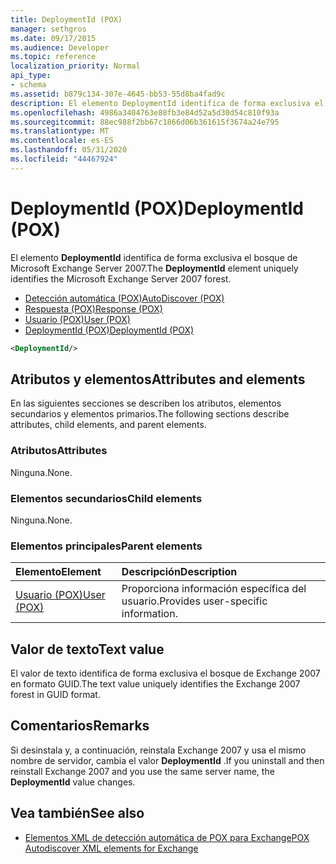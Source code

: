 ```yaml
---
title: DeploymentId (POX)
manager: sethgros
ms.date: 09/17/2015
ms.audience: Developer
ms.topic: reference
localization_priority: Normal
api_type:
- schema
ms.assetid: b879c134-307e-4645-bb53-55d8ba4fad9c
description: El elemento DeploymentId identifica de forma exclusiva el bosque de Microsoft Exchange Server 2007.
ms.openlocfilehash: 4986a3404763e88fb3e84d52a5d30d54c810f93a
ms.sourcegitcommit: 88ec988f2bb67c1866d06b361615f3674a24e795
ms.translationtype: MT
ms.contentlocale: es-ES
ms.lasthandoff: 05/31/2020
ms.locfileid: "44467924"
---
```

# <a name="deploymentid-pox"></a><span data-ttu-id="62a14-103">DeploymentId (POX)</span><span class="sxs-lookup"><span data-stu-id="62a14-103">DeploymentId (POX)</span></span>

<span data-ttu-id="62a14-104">El elemento **DeploymentId** identifica de forma exclusiva el bosque de Microsoft Exchange Server 2007.</span><span class="sxs-lookup"><span data-stu-id="62a14-104">The **DeploymentId** element uniquely identifies the Microsoft Exchange Server 2007 forest.</span></span> 
  
- [<span data-ttu-id="62a14-105">Detección automática (POX)</span><span class="sxs-lookup"><span data-stu-id="62a14-105">AutoDiscover (POX)</span></span>](autodiscover-pox.md)  
- [<span data-ttu-id="62a14-106">Respuesta (POX)</span><span class="sxs-lookup"><span data-stu-id="62a14-106">Response (POX)</span></span>](response-pox.md) 
- [<span data-ttu-id="62a14-107">Usuario (POX)</span><span class="sxs-lookup"><span data-stu-id="62a14-107">User (POX)</span></span>](user-pox.md)  
- [<span data-ttu-id="62a14-108">DeploymentId (POX)</span><span class="sxs-lookup"><span data-stu-id="62a14-108">DeploymentId (POX)</span></span>](deploymentid-pox.md)
  
```xml
<DeploymentId/>
```

## <a name="attributes-and-elements"></a><span data-ttu-id="62a14-109">Atributos y elementos</span><span class="sxs-lookup"><span data-stu-id="62a14-109">Attributes and elements</span></span>

<span data-ttu-id="62a14-110">En las siguientes secciones se describen los atributos, elementos secundarios y elementos primarios.</span><span class="sxs-lookup"><span data-stu-id="62a14-110">The following sections describe attributes, child elements, and parent elements.</span></span>
  
### <a name="attributes"></a><span data-ttu-id="62a14-111">Atributos</span><span class="sxs-lookup"><span data-stu-id="62a14-111">Attributes</span></span>

<span data-ttu-id="62a14-112">Ninguna.</span><span class="sxs-lookup"><span data-stu-id="62a14-112">None.</span></span>
  
### <a name="child-elements"></a><span data-ttu-id="62a14-113">Elementos secundarios</span><span class="sxs-lookup"><span data-stu-id="62a14-113">Child elements</span></span>

<span data-ttu-id="62a14-114">Ninguna.</span><span class="sxs-lookup"><span data-stu-id="62a14-114">None.</span></span>
  
### <a name="parent-elements"></a><span data-ttu-id="62a14-115">Elementos principales</span><span class="sxs-lookup"><span data-stu-id="62a14-115">Parent elements</span></span>

|<span data-ttu-id="62a14-116">**Elemento**</span><span class="sxs-lookup"><span data-stu-id="62a14-116">**Element**</span></span>|<span data-ttu-id="62a14-117">**Descripción**</span><span class="sxs-lookup"><span data-stu-id="62a14-117">**Description**</span></span>|
|:-----|:-----|
|[<span data-ttu-id="62a14-118">Usuario (POX)</span><span class="sxs-lookup"><span data-stu-id="62a14-118">User (POX)</span></span>](user-pox.md) <br/> |<span data-ttu-id="62a14-119">Proporciona información específica del usuario.</span><span class="sxs-lookup"><span data-stu-id="62a14-119">Provides user-specific information.</span></span>  <br/> |
   
## <a name="text-value"></a><span data-ttu-id="62a14-120">Valor de texto</span><span class="sxs-lookup"><span data-stu-id="62a14-120">Text value</span></span>

<span data-ttu-id="62a14-121">El valor de texto identifica de forma exclusiva el bosque de Exchange 2007 en formato GUID.</span><span class="sxs-lookup"><span data-stu-id="62a14-121">The text value uniquely identifies the Exchange 2007 forest in GUID format.</span></span>
  
## <a name="remarks"></a><span data-ttu-id="62a14-122">Comentarios</span><span class="sxs-lookup"><span data-stu-id="62a14-122">Remarks</span></span>

<span data-ttu-id="62a14-123">Si desinstala y, a continuación, reinstala Exchange 2007 y usa el mismo nombre de servidor, cambia el valor **DeploymentId** .</span><span class="sxs-lookup"><span data-stu-id="62a14-123">If you uninstall and then reinstall Exchange 2007 and you use the same server name, the **DeploymentId** value changes.</span></span> 
  
## <a name="see-also"></a><span data-ttu-id="62a14-124">Vea también</span><span class="sxs-lookup"><span data-stu-id="62a14-124">See also</span></span>

- [<span data-ttu-id="62a14-125">Elementos XML de detección automática de POX para Exchange</span><span class="sxs-lookup"><span data-stu-id="62a14-125">POX Autodiscover XML elements for Exchange</span></span>](pox-autodiscover-xml-elements-for-exchange.md)

